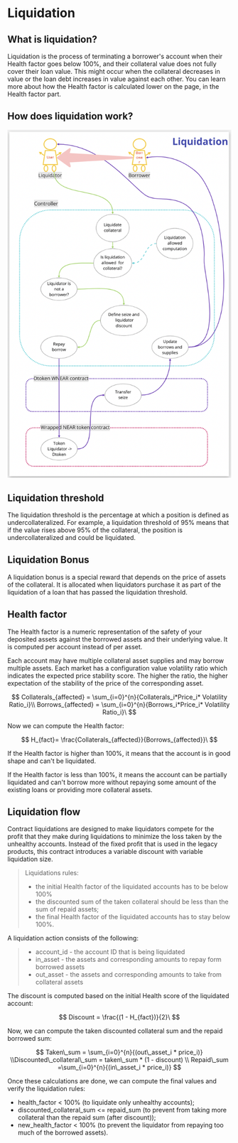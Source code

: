 # Liquidation

## **What is liquidation?**

Liquidation is the process of terminating a borrower's account when their Health factor goes below 100%, and their collateral value does not fully cover their loan value. This might occur when the collateral decreases in value or the loan debt increases in value against each other. You can learn more about how the Health factor is calculated lower on the page, in the Health factor part.

## **How does liquidation work?**

![](../.gitbook/assets/liquidation.png)

## **Liquidation threshold**

The liquidation threshold is the percentage at which a position is defined as undercollateralized. For example, a liquidation threshold of 95% means that if the value rises above 95% of the collateral, the position is undercollateralized and could be liquidated.

## Liquidation Bonus

A liquidation bonus is a special reward that depends on the price of assets of the collateral. It is allocated when liquidators purchase it as part of the liquidation of a loan that has passed the liquidation threshold.

## Health factor

The Health factor is a numeric representation of the safety of your deposited assets against the borrowed assets and their underlying value. It is computed per account instead of per asset.

Each account may have multiple collateral asset supplies and may borrow multiple assets. Each market has a configuration value volatility ratio which indicates the expected price stability score. The higher the ratio, the higher expectation of the stability of the price of the corresponding asset.

$$
Collaterals_{affected} = \sum_{i=0}^{n}{Collaterals_i*Price_i* Volatility Ratio_i}\\ Borrows_{affected} = \sum_{i=0}^{n}{Borrows_i*Price_i* Volatility Ratio_i}\
$$

Now we can compute the Health factor:

$$
H_{fact}= \frac{Collaterals_{affected}}{Borrows_{affected}}\
$$

If the Health factor is higher than 100%, it means that the account is in good shape and can't be liquidated.

If the Health factor is less than 100%, it means the account can be partially liquidated and can't borrow more without repaying some amount of the existing loans or providing more collateral assets.

## Liquidation flow

Contract liquidations are designed to make liquidators compete for the profit that they make during liquidations to minimize the loss taken by the unhealthy accounts. Instead of the fixed profit that is used in the legacy products, this contract introduces a variable discount with variable liquidation size.

> Liquidations rules:
>
> * the initial Health factor of the liquidated accounts has to be below 100%
> * the discounted sum of the taken collateral should be less than the sum of repaid assets;
> * the final Health factor of the liquidated accounts has to stay below 100%.

A liquidation action consists of the following:

> * account\_id - the account ID that is being liquidated
> * in\_asset - the assets and corresponding amounts to repay form borrowed assets
> * out\_asset - the assets and corresponding amounts to take from collateral assets

The discount is computed based on the initial Health score of the liquidated account:

$$
Discount = \frac{(1 - H_{fact})}{2}\
$$

Now, we can compute the taken discounted collateral sum and the repaid borrowed sum:

$$
Taken\_sum = \sum_{i=0}^{n}{(out\_asset_i * price_i)} \\Discounted\_collateral\_sum = taken\_sum * (1 - discount) \\ Repaid\_sum =\sum_{i=0}^{n}{(in\_asset_i * price_i)}
$$

Once these calculations are done, we can compute the final values and verify the liquidation rules:

* health\_factor < 100% (to liquidate only unhealthy accounts);
* discounted\_collateral\_sum <= repaid\_sum (to prevent from taking more collateral than the repaid sum (after discount));
* new\_health\_factor < 100% (to prevent the liquidator from repaying too much of the borrowed assets).

